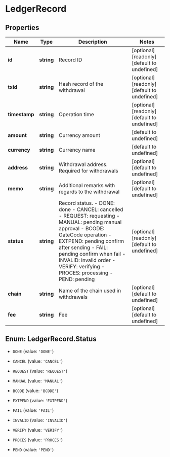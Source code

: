 # LedgerRecord

## Properties

Name | Type | Description | Notes
------------ | ------------- | ------------- | -------------
**id** | **string** | Record ID | [optional] [readonly] [default to undefined]
**txid** | **string** | Hash record of the withdrawal | [optional] [readonly] [default to undefined]
**timestamp** | **string** | Operation time | [optional] [readonly] [default to undefined]
**amount** | **string** | Currency amount | [default to undefined]
**currency** | **string** | Currency name | [default to undefined]
**address** | **string** | Withdrawal address. Required for withdrawals | [optional] [default to undefined]
**memo** | **string** | Additional remarks with regards to the withdrawal | [optional] [default to undefined]
**status** | **string** | Record status.  - DONE: done - CANCEL: cancelled - REQUEST: requesting - MANUAL: pending manual approval - BCODE: GateCode operation - EXTPEND: pending confirm after sending - FAIL: pending confirm when fail - INVALID: invalid order - VERIFY: verifying - PROCES: processing - PEND: pending | [optional] [readonly] [default to undefined]
**chain** | **string** | Name of the chain used in withdrawals | [optional] [default to undefined]
**fee** | **string** | Fee | [optional] [default to undefined]

## Enum: LedgerRecord.Status

* `DONE` (value: `'DONE'`)

* `CANCEL` (value: `'CANCEL'`)

* `REQUEST` (value: `'REQUEST'`)

* `MANUAL` (value: `'MANUAL'`)

* `BCODE` (value: `'BCODE'`)

* `EXTPEND` (value: `'EXTPEND'`)

* `FAIL` (value: `'FAIL'`)

* `INVALID` (value: `'INVALID'`)

* `VERIFY` (value: `'VERIFY'`)

* `PROCES` (value: `'PROCES'`)

* `PEND` (value: `'PEND'`)


